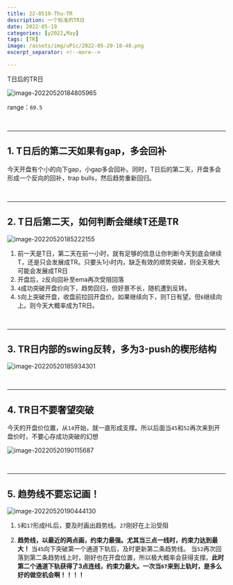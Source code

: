 ```yaml
---
title: 22-0519-Thu-TR 
description: 一个标准的TR日
date: 2022-05-19
categories: [y2022,May]
tags: [TR]
image: /assets/img/uPic/2022-05-20-18-48.png
excerpt_separator: <!--more-->

---
```


T日后的TR日

![image-20220520184805965](https://cdn.jsdelivr.net/gh/shawnyeung/shawnyeung.github.io@master/assets/img/uPic/2022-05-20-18-48.png)

 <!--more-->

range：`69.5`

<br/>

---

## 1. T日后的第二天如果有gap，多会回补

今天开盘有个小的向下gap，小gap多会回补。同时，T日后的第二天，开盘多会形成一个反向的回补，trap bulls，然后趋势重新回归。

<br/>

---

## 2. T日后第二天，如何判断会继续T还是TR

![image-20220520185222155](https://cdn.jsdelivr.net/gh/shawnyeung/shawnyeung.github.io@master/assets/img/uPic/2022-05-20-18-52.png)

1. 前一天是T日，第二天在前一小时，就有足够的信息让你判断今天到底会继续T，还是只会发展成TR。只要头1小时内，缺乏有效的顺势突破，则全天极大可能会发展成TR日
2. 开盘后，`2`反向回补至ema再次受阻回落
3. `4`成功突破开盘价向下，趋势回归，但好景不长，随机遭到反转。
4. `5`向上突破开盘，收盘前拉回开盘价。如果继续向下，则T日有望。但`6`继续向上。则今天大概率成为TR日。

<br/>

---

## 3. TR日内部的swing反转，多为3-push的楔形结构

![image-20220520185934301](https://cdn.jsdelivr.net/gh/shawnyeung/shawnyeung.github.io@master/assets/img/uPic/2022-05-20-18-59.png)

<br/>

---

## 4. TR日不要奢望突破

今天的开盘价位置，从`14`开始，就一直形成支撑。所以后面当`45`和`52`再次来到开盘价时，不要心存成功突破的幻想

![image-20220520190115687](https://cdn.jsdelivr.net/gh/shawnyeung/shawnyeung.github.io@master/assets/img/uPic/2022-05-20-19-01.png)

<br/>

---

## 5. 趋势线不要忘记画！

![image-20220520190444130](https://cdn.jsdelivr.net/gh/shawnyeung/shawnyeung.github.io@master/assets/img/uPic/2022-05-20-19-04.png)

1. `5`和`17`形成HL后，要及时画出趋势线。`27`刚好在上沿受阻

2. **趋势线，以最近的两点画，约束力最强。尤其当三点一线时，约束力达到最大！**  当`45`向下突破第一个通道下轨后，及时更新第二条趋势线。 当`52`再次回落到第二条趋势线上时，刚好也在开盘位置，所以极大概率会获得支撑。**此时第二个通道下轨获得了3点连线，约束力最大。一次当`67`来到上轨时，是多么好的做空机会啊！！！！**

   
